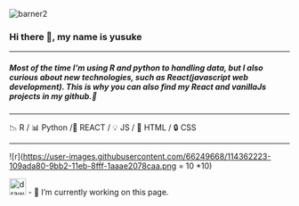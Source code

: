 




![barner2](https://user-images.githubusercontent.com/66249668/114359667-2d81de80-9baf-11eb-86a6-1589f6d65334.jpg)

### Hi there 👋, my name is yusuke

---

##### Most of the time I'm using R and python to handling data, but I also curious about new technologies, such as React(javascript web development). This is why you can also find my React and vanillaJs projects in my github.👋

---


:chart_with_downwards_trend: R / :bar_chart: Python /:hammer: REACT / :bulb: JS / :key: HTML / :lock: CSS 

---

![r](https://user-images.githubusercontent.com/66249668/114362223-109ada80-9bb2-11eb-8fff-1aaae2078caa.png = 10 *10)

<img src="https://user-images.githubusercontent.com/66249668/114362223-109ada80-9bb2-11eb-8fff-1aaae2078caa.png" alt="drawing" width="30"/>
- 🔭 I’m currently working on this page. 

